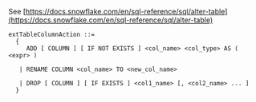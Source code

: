 See [https://docs.snowflake.com/en/sql-reference/sql/alter-table](https://docs.snowflake.com/en/sql-reference/sql/alter-table)
```
extTableColumnAction ::=
  {
     ADD [ COLUMN ] [ IF NOT EXISTS ] <col_name> <col_type> AS ( <expr> )

   | RENAME COLUMN <col_name> TO <new_col_name>

   | DROP [ COLUMN ] [ IF EXISTS ] <col1_name> [, <col2_name> ... ]
  }
```
